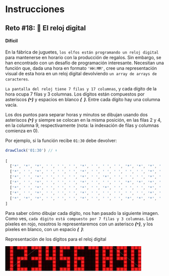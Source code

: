 # **Instrucciones**

## **Reto #18: 🔢 El reloj digital**
#### **Difícil**


En la fábrica de juguetes, `los elfos están programando un reloj digital` para mantenerse en horario con la producción de regalos. Sin embargo, se han encontrado con un desafío de programación interesante. Necesitan una función que, dada una hora en formato `'HH:MM'`, cree una representación visual de esta hora en un reloj digital devolviendo ``un array de arrays de caracteres``.

``La pantalla del reloj tiene 7 filas y 17 columnas``, y cada dígito de la hora ocupa 7 filas y 3 columnas. Los dígitos están compuestos por asteriscos ***(``*``)*** y espacios en blanco ***(` `)***. Entre cada dígito hay una columna vacía.

Los dos puntos para separar horas y minutos se dibujan usando dos asteríscos ***(`*`)*** y siempre se colocan en la misma posición, en las filas 2 y 4, en la columna 9, respectivamente (nota: la indexación de filas y columnas comienza en 0).

Por ejemplo, si la función recibe ``01:30`` debe devolver:

```js
drawClock('01:30') // ⬇️

[
  ['*', '*', '*', ' ', ' ', ' ', '*', ' ', ' ', ' ', '*', '*', '*', ' ', '*', '*', '*'],
  ['*', ' ', '*', ' ', ' ', ' ', '*', ' ', ' ', ' ', ' ', ' ', '*', ' ', '*', ' ', '*'],
  ['*', ' ', '*', ' ', ' ', ' ', '*', ' ', '*', ' ', ' ', ' ', '*', ' ', '*', ' ', '*'],
  ['*', ' ', '*', ' ', ' ', ' ', '*', ' ', ' ', ' ', '*', '*', '*', ' ', '*', ' ', '*'],
  ['*', ' ', '*', ' ', ' ', ' ', '*', ' ', '*', ' ', ' ', ' ', '*', ' ', '*', ' ', '*'],
  ['*', ' ', '*', ' ', ' ', ' ', '*', ' ', ' ', ' ', ' ', ' ', '*', ' ', '*', ' ', '*'],
  ['*', '*', '*', ' ', ' ', ' ', '*', ' ', ' ', ' ', '*', '*', '*', ' ', '*', '*', '*']
]
```

Para saber cómo dibujar cada dígito, nos han pasado la siguiente imagen. Como ves, ``cada dígito está compuesto por 7 filas y 3 columnas``. Los píxeles en rojo, nosotros lo representaremos con un asterisco ***(``*``)***, y los píxeles en blanco, con un espacio ***(` `)***:

Representación de los dígitos para el reloj digital

![digitos](digits.png)